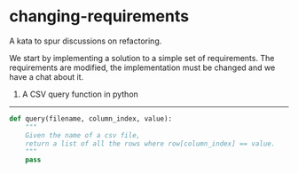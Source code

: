 changing-requirements
=====================

A kata to spur discussions on refactoring.

We start by implementing a solution to a simple set of requirements. The requirements are modified, the implementation must be changed and we have a chat about it.

1. A CSV query function in python
------------
```python
def query(filename, column_index, value):
    """
    Given the name of a csv file,
    return a list of all the rows where row[column_index] == value.
    """
    pass
```

